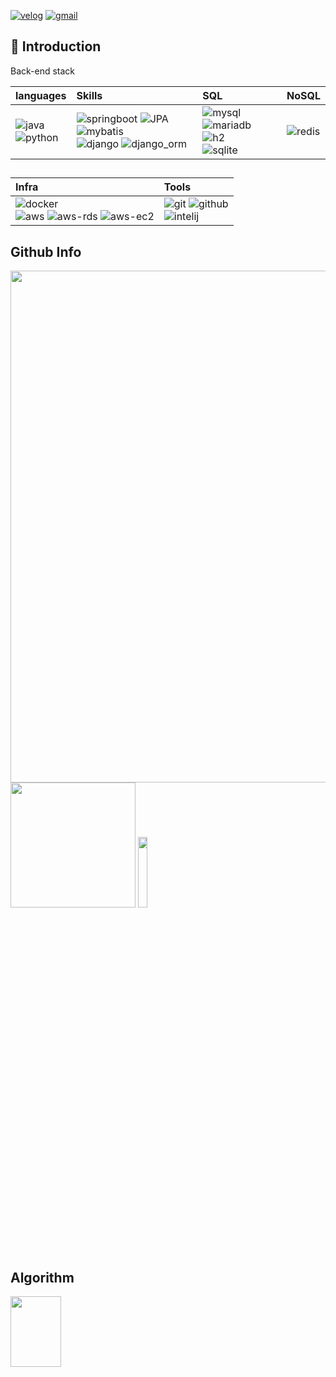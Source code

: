 [![velog](https://img.shields.io/badge/velog-20C997?style=flat-square&logo=Velog&logoColor=FFFFFF)](https://velog.io/@sunsik08)
[![gmail](https://img.shields.io/badge/Gmail-EA4335?style=flat-square&logo=Gmail&logoColor=FFFFFF)](mailto:17sunsik@gmail.co)

## 👋 Introduction
</div>

<!--
**sunsik17/sunsik17** is a ✨ _special_ ✨ repository because its `README.md` (this file) appears on your GitHub profile.

Here are some ideas to get you started:

- 🔭 I’m currently working on ...
- 🌱 I’m currently learning ...
- 👯 I’m looking to collaborate on ...
- 🤔 I’m looking for help with ...
- 💬 Ask me about ...
- 📫 How to reach me: ...
- 😄 Pronouns: ...
- ⚡ Fun fact: ...
-->
  
Back-end stack

|languages|Skills|SQL|NoSQL|
|:--|:--|:--|:--|
|![java](https://img.shields.io/badge/Java-007396?style=flat&logo=Java&logoColor=white) <br> ![python](https://img.shields.io/badge/Python-3776AB?style=flat&logo=Python&logoColor=white)|![springboot](https://img.shields.io/badge/SpringBoot-6DB33F?style=flat&logo=SpringBoot&logoColor=white) ![JPA](https://img.shields.io/badge/JPA-6DB33F?style=flat&logo=JPA&logoColor=white) ![mybatis](https://img.shields.io/badge/Mybatis-000000?style=flat&logo=mybatis&logoColor=000000) <br> ![django](https://img.shields.io/badge/Django-092E20?style=flat&logo=Django&logoColor=white) ![django_orm](https://img.shields.io/badge/Django_ORM-092E20?style=flat&logo=Django&logoColor=white)|![mysql](https://img.shields.io/badge/Mysql-3776AB?style=flat&logo=Mysql&logoColor=white) ![mariadb](https://img.shields.io/badge/MariaDB-003545?style=flat&logo=MariaDB&logoColor=white) <br> ![h2](https://img.shields.io/badge/H2-003DFF?style=flat&logo=algolia&logoColor=003DFF) <br> ![sqlite](https://img.shields.io/badge/SQLite-003B57?style=flat&logo=SQLite&logoColor=white)|![redis](https://img.shields.io/badge/Redis-DC382D?style=flat&logo=Redis&logoColor=white)|

##   

|Infra|Tools|
|:--|:--|
|![docker](https://img.shields.io/badge/Docker-2496ED?style=flat&logo=Docker&logoColor=white) <br> ![aws](https://img.shields.io/badge/amazonaws-232F3E?style=flat&logo=amazonaws&logoColor=white) ![aws-rds](https://img.shields.io/badge/RDS-527FFF?style=flat&logo=amazonrds&logoColor=white) ![aws-ec2](https://img.shields.io/badge/EC2-FF9900?style=flat&logo=amazonec2&logoColor=white) | ![git](https://img.shields.io/badge/Git-F05032?style=flat&logo=Git&logoColor=white) ![github](https://img.shields.io/badge/GitHub-222222?style=flat&logo=GitHub&logoColor=white) <br> ![intelij](https://img.shields.io/badge/IntelliJIDEA-000000?style=flat&logo=IntelliJIDEA&logoColor=white) |


## Github Info

<img src="http://github-profile-summary-cards.vercel.app/api/cards/profile-details?username=sunsik17&theme=nord_bright" width=818.97px> <img src="https://github-readme-stats.vercel.app/api?username=sunsik17&theme=catppuccin_latte&show_icons=true" height=200px> <img src="http://github-profile-summary-cards.vercel.app/api/cards/repos-per-language?username=sunsik17&theme=nord_bright&exclude=html,javascript,css" height=17%> 



## Algorithm

<img src="http://mazassumnida.wtf/api/v2/generate_badge?boj=sunsik17" height=17% width=40%> 
